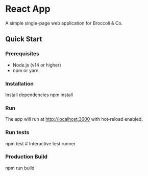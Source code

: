 # React App

A simple single-page web application for Broccoli & Co.

## Quick Start

### Prerequisites
- Node.js (v14 or higher)
- npm or yarn

### Installation
Install dependencies
npm install

### Run
The app will run at [http://localhost:3000](http://localhost:3000) with hot-reload enabled.

### Run tests
npm test # Interactive test runner

### Production Build
npm run build


